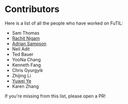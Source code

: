 # Contributors

Here is a list of all the people who have worked on FuTIL:

- Sam Thomas
- [Rachit Nigam](https://rachitnigam.com)
- [Adrian Sampson](https://adriansampson.net)
- Neil Adit
- Ted Bauer
- YooNa Chang
- Kenneth Fang
- Chris Gyurgyik
- Zhijing Li
- [Yuwei Ye](https://www.viviyye.com/)
- Karen Zhang

If you're missing from this list, please open a PR!
